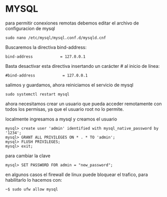 # MYSQL

para permitir conexiones remotas debemos editar el archivo de configuracion de mysql
```console
sudo nano /etc/mysql/mysql.conf.d/mysqld.cnf
```
Buscaremos la directiva bind-address:
```
bind-address            = 127.0.0.1
```
Basta desactivar esta directiva insertando un carácter # al inicio de línea:
```
#bind-address            = 127.0.0.1
```
salimos y guardamos, ahora reiniciamos el servicio de mysql
```console
sudo systemctl restart mysql
```

ahora necesitamos crear un usuario que pueda acceder remotamente con todos los permisas, ya que el usuario root no lo permite.

localmente ingresamos a mysql y creamos el usuario
```console
mysql> create user 'admin' identified with mysql_native_password by '1234';
mysql> GRANT ALL PRIVILEGES ON * . * TO 'admin';
mysql> FLUSH PRIVILEGES;
mysql> exit;
```
para cambiar la clave 
```console
mysql> SET PASSWORD FOR admin = "new_password";
```
en algunos casos el firewall de linux puede bloquear el trafico, para habilitarlo lo hacemos con:
```console
~$ sudo ufw allow mysql
```